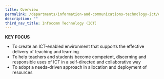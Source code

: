 ```yaml
---
title: Overview
permalink: /departments/information-and-communications-technology-ict/overview/
description: ""
third_nav_title: Infocomm Technology (ICT)
---
```


**KEY FOCUS**

* To create an ICT-enabled environment that supports the effective delivery of teaching and learning
* To help teachers and students become competent, discerning and responsible uses of ICT in a self-directed and collaborative way
* To adopt a needs-driven approach in allocation and deployment of resources